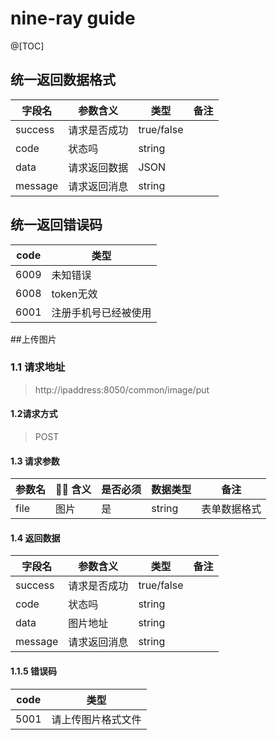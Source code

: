 # nine-ray guide
@[TOC] 
## 统一返回数据格式
| 字段名        | 参数含义     | 类型   | 备注 |
| ------------- | ------------ | ------ | ---- |
| success            | 请求是否成功       | true/false |      |
| code     | 状态吗   | string |      |
| data     | 请求返回数据  | JSON   |      |
| message      | 请求返回消息 | string |      |

## 统一返回错误码
| code        | 类型     | 
| ------------- | ------------ | 
| 6009            | 未知错误       | 
| 6008     | token无效   | 
| 6001     | 注册手机号已经被使用  | 



##上传图片

### 1.1 请求地址

> http://ipaddress:8050/common/image/put

#### 1.2请求方式
> POST

#### 1.3 请求参数
| 参数名         |  含义       | 是否必须 | 数据类型 | 备注                                                           |
| -------------- | ------------- | -------- | -------- | -------------------------------------------------------------- |
| file      | 图片    | 是      | string   |      表单数据格式                                                          |


#### 1.4 返回数据
   | 字段名        | 参数含义     | 类型   | 备注 |
   | ------------- | ------------ | ------ | ---- |
   | success            | 请求是否成功       | true/false |      |
   | code     | 状态吗   | string |      |
   | data     | 图片地址  | string   |      |
   | message      | 请求返回消息 | string |      |
#### 1.1.5 错误码
| code        | 类型     | 
| ------------- | ------------ | 
| 5001     | 请上传图片格式文件  | 






